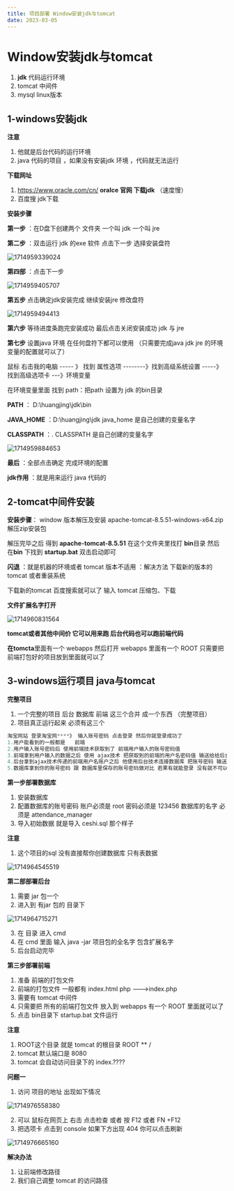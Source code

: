 ```yaml
---
title: 项目部署 Window安装jdk与tomcat
date: 2023-03-05
---
```

<Boxx/>

# Window安装jdk与tomcat

1. **jdk**  代码运行环境
2. tomcat   中间件
3. mysql  linux版本

## 1-windows安装jdk

**注意**

1. 他就是后台代码的运行环境 
2. java 代码的项目 ，如果没有安装jdk 环境 ，代码就无法运行

**下载网址**

1. https://www.oracle.com/cn/ **oralce 官网 下载jdk**  （速度慢）
2. 百度搜 jdk下载

**安装步骤**

**第一步** ：在D盘下创建两个 文件夹 一个叫 jdk   一个叫 jre

**第二步**  ：双击运行  jdk 的exe 软件  点击下一步 选择安装盘符

![1714959339024](/assets/1714959339024.png)

**第四部** ：点击下一步

![1714959405707](/assets/1714959405707.png)

**第五步** 点击确定jdk安装完成  继续安装jre  修改盘符 

![1714959494413](/assets/1714959494413.png)

**第六步** 等待进度条跑完安装成功  最后点击关闭安装成功  jdk  与 jre 

**第七步** 设置java 环境 在任何盘符下都可以使用 （只需要完成java jdk jre 的环境变量的配置就可以了）

鼠标 右击我的电脑 ----- 》 找到 属性选项 --------》找到高级系统设置  -----》 找到高级选项卡 ---》环境变量

在环境变量里面 找到 path：把path 设置为 jdk 的bin目录

**PATH** ： D:\huangjing\jdk\bin

**JAVA_HOME** ：D:\huangjing\jdk     java_home 是自己创建的变量名字

**CLASSPATH** ：.     CLASSPATH  是自己创建的变量名字

![1714959884653](/assets/1714959884653.png)

**最后** ：全部点击确定 完成环境的配置

**jdk作用** ：就是用来运行 java 代码的

## 2-tomcat中间件安装

**安装步骤**： window 版本解压及安装  apache-tomcat-8.5.51-windows-x64.zip  解压zip安装包

解压完毕之后 得到  **apache-tomcat-8.5.51** 在这个文件夹里找打 **bin**目录 然后 在**bin** 下找到 **startup.bat** 双击启动即可

**闪退** ：就是机器的环境或者 tomcat 版本不适用 ：解决方法 下载新的版本的tomcat 或者重装系统

下载新的tomcat 百度搜索就可以了 输入 tomcat 压缩包、下载

**文件扩展名字打开**

![1714960831564](/assets/1714960831564.png)

**tomcat或者其他中间价 它可以用来跑 后台代码也可以跑前端代码**

**在tomcta**里面有一个 webapps   然后打开 webapps 里面有一个 ROOT 只需要把 前端打包好的项目放到里面就可以了

## 3-windows运行项目 java与tomcat

**完整项目**

1. 一个完整的项目  后台 数据库 前端 这三个合并 成一个东西 （完整项目）
2. 项目真正运行起来 必须有这三个

```java
淘宝网站 登录淘宝网****》 输入账号密码 点击登录 然后你就登录成功了
1.用户能看到的一般都是   前端
2.用户输入账号密码后 使用前端技术获取到了 前端用户输入的账号密码值
3.前端拿到用户输入的数据之后 使用 ajax技术 把获取到的前端的用户名密码值 输送给给后台
4.后台拿到ajax技术传递的前端用户名账户之后 他使用后台技术连接数据库 把账号密码 输送给数据库
5.数据库拿到你的账号密码 跟 数据库里保存的账号密码做对比 若果有就能登录 没有就不可以
```

**第一步部署数据库**

1. 安装数据库
2. 配置数据库的账号密码   账户必须是 root  密码必须是 123456  数据库的名字 必须是 attendance_manager
3. 导入初始数据  就是导入 ceshi.sql 那个样子

**注意**

1. 这个项目的sql 没有直接帮你创建数据库 只有表数据 

![1714964545519](/assets/1714964545519.png)

**第二部部署后台**

1. 需要 jar 包一个 
2. 进入到 有jar 包的 目录下

![1714964715271](/assets/1714964715271.png)

3. 在 目录 进入 cmd 
4. 在 cmd 里面 输入 java -jar 项目包的全名字 包含扩展名字
5. 后台启动完毕

**第三步部署前端**

1. 准备 前端的打包文件 
2. 前端的打包文件 一般都有  index.html   php --->index.php
3. 需要有 tomcat 中间件
4. 只需要把 所有的前端打包文件 放入到  webapps 有一个 ROOT  里面就可以了
5. 点击 bin目录下 startup.bat 文件运行

**注意**

1. ROOT这个目录 就是 tomcat 的根目录  ROOT ** /  
2. tomcat 默认端口是 8080 
3. tomcat 会自动访问目录下的 index.????

**问题一**

1. 访问 项目的地址 出现如下情况

![1714976558380](/assets/1714976558380.png)

2. 可以 鼠标在网页上 右击 点击检查  或者 按 F12  或者 FN +F12
3. 把选项卡 点击到 console 如果下方出现 404 你可以点击刷新

![1714976665160](/assets/1714976665160.png)

**解决办法**

1. 让前端修改路径  
2. 我们自己调整 tomcat 的访问路径